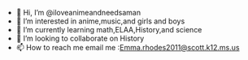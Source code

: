- 👋 Hi, I’m @iloveanimeandneedsaman
- 👀 I’m interested in anime,music,and girls and boys
- 🌱 I’m currently learning math,ELAA,History,and science
- 💞️ I’m looking to collaborate on History
- 📫 How to reach me email me :Emma.rhodes2011@scott.k12.ms.us

<!---
iloveanimeandneedsaman/iloveanimeandneedsaman is a ✨ special ✨ repository because its `README.md` (this file) appears on your GitHub profile.
You can click the Preview link to take a look at your changes.
--->
